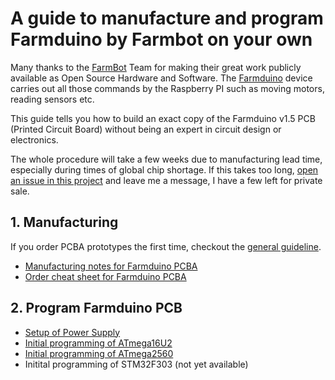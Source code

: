 # A guide to manufacture and program Farmduino by Farmbot on your own

Many thanks to the [FarmBot](https://farm.bot/) Team for making their great work publicly available as Open Source Hardware and Software. The [Farmduino](https://genesis.farm.bot/v1.5/Extras/bom/electronics-and-wiring#farmduino) device carries out all those commands by the Raspberry PI such as moving motors, reading sensors etc.

This guide tells you how to build an exact copy of the Farmduino v1.5 PCB (Printed Circuit Board) without being an expert in circuit design or electronics.

The whole procedure will take a few weeks due to manufacturing lead time, especially during times of global chip shortage. If this takes too long, [open an issue in this project](https://github.com/paulhaufe/farmbot-pcbs/issues) and leave me a message, I have a few left for private sale.

## 1. Manufacturing

If you order PCBA prototypes the first time, checkout the [general guideline](../README.md).

* [Manufacturing notes for Farmduino PCBA](manufacturing-notes/readme.md)
* [Order cheat sheet for Farmduino PCBA](order.md)

## 2. Program Farmduino PCB

* [Setup of Power Supply](hardware-setup)
* [Initial programming of ATmega16U2](atmega16u2/readme.md)
* [Initial programming of ATmega2560](atmega2560/readme.md)
* Initital programming of STM32F303 (not yet available)